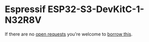 # Espressif ESP32-S3-DevKitC-1-N32R8V
If there are no [open requests](../../../../issues?q=is%3Aissue+is%3Aopen+%22Espressif+ESP32-S3-DevKitC-1-N32R8V%22+in%3Atitle) you're welcome to [borrow this](../../../../issues/new?title=Borrow+request+for+Espressif+ESP32-S3-DevKitC-1-N32R8V&body=1+piece+of+%5Bthis%5D%28..%2Fblob%2Fmain%2F.%2FHardware%2FMicrocontrollers%2FEspressif_ESP32-S3-DevKitC-1-N32R8V.md%29+for+~2+weeks.).